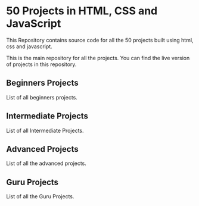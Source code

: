 # 50 Projects in HTML, CSS and JavaScript

This Repository contains source code for all the 50 projects built using html, css and javascript.

This is the main repository for all the projects. You can find the live version of projects in this repository.

## Beginners Projects

List of all beginners projects.

## Intermediate Projects

List of all Intermediate Projects.

## Advanced Projects

List of all the advanced projects.

## Guru Projects

List of all the Guru Projects.
